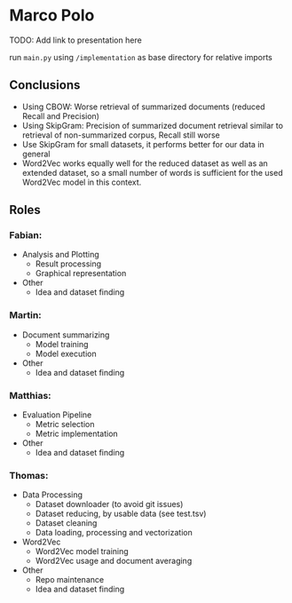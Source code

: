 # Marco Polo

TODO: Add link to presentation here

run `main.py` using `/implementation` as base directory for relative imports

## Conclusions

- Using CBOW: Worse retrieval of summarized documents (reduced Recall and Precision)
- Using SkipGram: Precision of summarized document retrieval similar to retrieval of non-summarized corpus, Recall still worse
- Use SkipGram for small datasets, it performs better for our data in general
- Word2Vec works equally well for the reduced dataset as well as an extended dataset, so a small number of words is sufficient for the used Word2Vec model in this context.

## Roles

### Fabian:
- Analysis and Plotting
    - Result processing
    - Graphical representation
- Other
    - Idea and dataset finding
 

### Martin:
- Document summarizing
    - Model training
    - Model execution
- Other
    - Idea and dataset finding

### Matthias:
- Evaluation Pipeline
    - Metric selection
    - Metric implementation
- Other
    - Idea and dataset finding


### Thomas:

- Data Processing
    - Dataset downloader (to avoid git issues)
    - Dataset reducing, by usable data (see test.tsv)
    - Dataset cleaning
    - Data loading, processing and vectorization
- Word2Vec
    - Word2Vec model training
    - Word2Vec usage and document averaging
- Other
    - Repo maintenance
    - Idea and dataset finding
